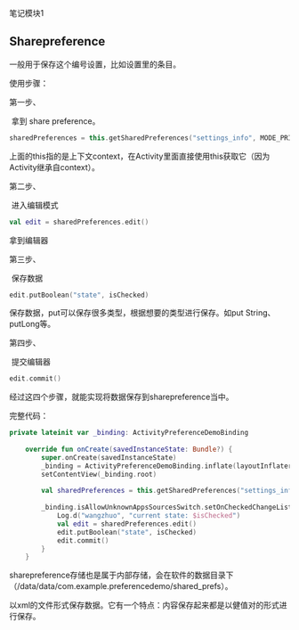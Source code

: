 笔记模块1

## Sharepreference

一般用于保存这个编号设置，比如设置里的条目。

使用步骤：

第一步、

​	拿到 share preference。

```kotlin
sharedPreferences = this.getSharedPreferences("settings_info", MODE_PRIVATE)
```

上面的this指的是上下文context，在Activity里面直接使用this获取它（因为Activity继承自context）。



第二步、

​	进入编辑模式

```kotlin
val edit = sharedPreferences.edit()
```

 拿到编辑器

第三步、

​	保存数据

```kotlin
edit.putBoolean("state", isChecked)
```

保存数据，put可以保存很多类型，根据想要的类型进行保存。如put String、putLong等。

第四步、

​	提交编辑器

```kotlin
edit.commit()
```

经过这四个步骤，就能实现将数据保存到sharepreference当中。

完整代码：

```kotlin
private lateinit var _binding: ActivityPreferenceDemoBinding
	
	override fun onCreate(savedInstanceState: Bundle?) {
		super.onCreate(savedInstanceState)
		_binding = ActivityPreferenceDemoBinding.inflate(layoutInflater)
		setContentView(_binding.root)
		
		val sharedPreferences = this.getSharedPreferences("settings_info", MODE_PRIVATE)
		
		_binding.isAllowUnknownAppsSourcesSwitch.setOnCheckedChangeListener { buttonView, isChecked ->
			Log.d("wangzhuo", "current state: $isChecked")
			val edit = sharedPreferences.edit()
			edit.putBoolean("state", isChecked)
			edit.commit()
		}
	}
```



sharepreference存储也是属于内部存储，会在软件的数据目录下（/data/data/com.example.preferencedemo/shared_prefs）。

以xml的文件形式保存数据。它有一个特点：内容保存起来都是以健值对的形式进行保存。

